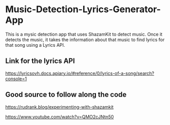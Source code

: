 # Music-Detection-Lyrics-Generator-App
This is a mysic detection app that uses ShazamKit to detect music. Once it detects the music, it takes the information about that music to find lyrics for that song using a Lyrics API.

## Link for the lyrics API
https://lyricsovh.docs.apiary.io/#reference/0/lyrics-of-a-song/search?console=1

## Good source to follow along the code
https://rudrank.blog/experimenting-with-shazamkit

https://www.youtube.com/watch?v=QMO2cJNtn50
